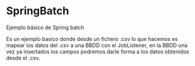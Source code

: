 # SpringBatch
Ejemplo básico de Spring batch


Es un ejemplo basico donde desde un fichero .csv lo que hacemos es mapear los datos del .csv a una BBDD con el JobListener, en la BBDD una vez ya insertados los campos podremos darle forma a los datos obtenidos desde el .csv.
